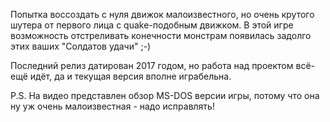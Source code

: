 Попытка воссоздать с нуля движок малоизвестного, но очень крутого шутера от первого лица с quake-подобным движком. В этой игре возможность отстреливать конечности монстрам появилась задолго этих ваших "Солдатов удачи" ;-)

Последний релиз датирован 2017 годом, но работа над проектом всё-ещё идёт, да и текущая версия вполне играбельна.

P.S. На видео представлен обзор MS-DOS версии игры, потому что она ну уж очень малоизвестная - надо исправлять!